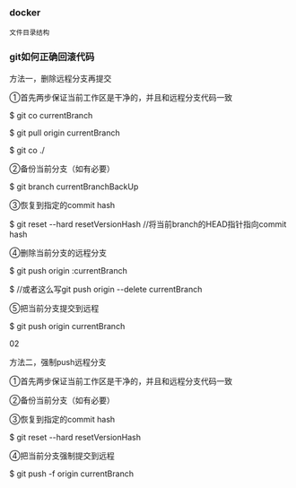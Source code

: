 ### docker
    文件目录结构
### git如何正确回滚代码

方法一，删除远程分支再提交

①首先两步保证当前工作区是干净的，并且和远程分支代码一致

$ git co currentBranch

$ git pull origin currentBranch

$ git co ./

②备份当前分支（如有必要）

$ git branch currentBranchBackUp

③恢复到指定的commit hash

$ git reset --hard resetVersionHash //将当前branch的HEAD指针指向commit hash

④删除当前分支的远程分支

$ git push origin :currentBranch

$ //或者这么写git push origin --delete currentBranch

⑤把当前分支提交到远程

$ git push origin currentBranch

02

方法二，强制push远程分支

①首先两步保证当前工作区是干净的，并且和远程分支代码一致

②备份当前分支（如有必要）

③恢复到指定的commit hash

$ git reset --hard resetVersionHash

④把当前分支强制提交到远程

$ git push -f origin currentBranch




